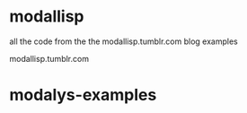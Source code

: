 # modallisp
all the code from the the modallisp.tumblr.com blog examples

modallisp.tumblr.com
# modalys-examples

